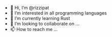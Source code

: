 - 👋 Hi, I’m @rizzipat
- 👀 I’m interested in all programming languages
- 🌱 I’m currently learning Rust
- 💞️ I’m looking to collaborate on ...
- 📫 How to reach me ...

<!---
rizzipat/rizzipat is a ✨ special ✨ repository because its `README.md` (this file) appears on your GitHub profile.
You can click the Preview link to take a look at your changes.
--->
